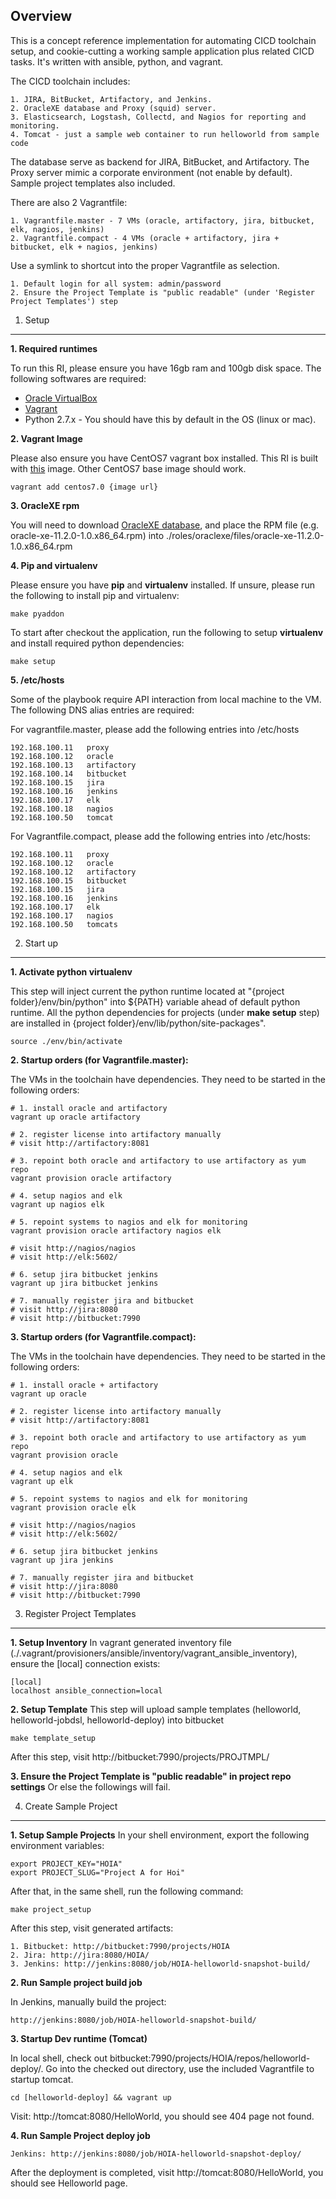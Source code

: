 Overview
----------

This is a concept reference implementation for automating CICD toolchain setup, and cookie-cutting a working sample application plus related CICD tasks. It's written with ansible, python, and vagrant.

The CICD toolchain includes:

    1. JIRA, BitBucket, Artifactory, and Jenkins.
    2. OracleXE database and Proxy (squid) server.
    3. Elasticsearch, Logstash, Collectd, and Nagios for reporting and monitoring.
    4. Tomcat - just a sample web container to run helloworld from sample code

The database serve as backend for JIRA, BitBucket, and Artifactory. The Proxy server mimic a corporate environment (not enable by default). Sample project templates also included.

There are also 2 Vagrantfile:

    1. Vagrantfile.master - 7 VMs (oracle, artifactory, jira, bitbucket, elk, nagios, jenkins)
    2. Vagrantfile.compact - 4 VMs (oracle + artifactory, jira + bitbucket, elk + nagios, jenkins)

Use a symlink to shortcut into the proper Vagrantfile as selection.

    1. Default login for all system: admin/password
    2. Ensure the Project Template is "public readable" (under 'Register Project Templates') step

1. Setup
-----
**1. Required runtimes**

To run this RI, please ensure you have 16gb ram and 100gb disk space. The following softwares are required:

- [Oracle VirtualBox](https://www.virtualbox.org/wiki/Downloads)
- [Vagrant](https://www.vagrantup.com/downloads.html)
- Python 2.7.x - You should have this by default in the OS (linux or mac).

**2. Vagrant Image**

Please also ensure you have CentOS7 vagrant box installed. This RI is built with [this](http://cloud.centos.org/centos/7/vagrant/x86_64/images/CentOS-7-Vagrant-1509-x86_64-01.box) image. Other CentOS7 base image should work.

    vagrant add centos7.0 {image url}

**3. OracleXE rpm**

You will need to download [OracleXE database](http://technet.oracle.com), and place the RPM file (e.g. oracle-xe-11.2.0-1.0.x86_64.rpm) into ./roles/oraclexe/files/oracle-xe-11.2.0-1.0.x86_64.rpm

**4. Pip and virtualenv**

Please ensure you have **pip** and **virtualenv** installed. If unsure, please run the following to install pip and virtualenv:

    make pyaddon

To start after checkout the application, run the following to setup **virtualenv** and install required python dependencies:

    make setup

**5. /etc/hosts**

Some of the playbook require API interaction from local machine to the VM. The following DNS alias entries are required:

For vagrantfile.master, please add the following entries into /etc/hosts

    192.168.100.11   proxy
    192.168.100.12   oracle
    192.168.100.13   artifactory
    192.168.100.14   bitbucket
    192.168.100.15   jira
    192.168.100.16   jenkins
    192.168.100.17   elk
    192.168.100.18   nagios
    192.168.100.50	 tomcat

For Vagrantfile.compact, please add the following entries into /etc/hosts:

    192.168.100.11   proxy
    192.168.100.12   oracle
    192.168.100.12   artifactory
    192.168.100.15   bitbucket
    192.168.100.15   jira
    192.168.100.16   jenkins
    192.168.100.17   elk
    192.168.100.17   nagios
    192.168.100.50	 tomcats

2. Start up
-----------
**1. Activate python virtualenv**

This step will inject current the python runtime located at "{project folder}/env/bin/python" into \${PATH} variable ahead of default python runtime. All the python dependencies for projects (under **make setup** step) are installed in {project folder}/env/lib/python/site-packages".

    source ./env/bin/activate

**2. Startup orders (for Vagrantfile.master):**

The VMs in the toolchain have dependencies. They need to be started in the following orders:

    # 1. install oracle and artifactory
    vagrant up oracle artifactory

    # 2. register license into artifactory manually
    # visit http://artifactory:8081

    # 3. repoint both oracle and artifactory to use artifactory as yum repo
    vagrant provision oracle artifactory

    # 4. setup nagios and elk
    vagrant up nagios elk

    # 5. repoint systems to nagios and elk for monitoring
    vagrant provision oracle artifactory nagios elk

    # visit http://nagios/nagios
    # visit http://elk:5602/

    # 6. setup jira bitbucket jenkins
    vagrant up jira bitbucket jenkins

    # 7. manually register jira and bitbucket
    # visit http://jira:8080
    # visit http://bitbucket:7990

**3. Startup orders (for Vagrantfile.compact):**

The VMs in the toolchain have dependencies. They need to be started in the following orders:

    # 1. install oracle + artifactory
    vagrant up oracle

    # 2. register license into artifactory manually
    # visit http://artifactory:8081

    # 3. repoint both oracle and artifactory to use artifactory as yum repo
    vagrant provision oracle

    # 4. setup nagios and elk
    vagrant up elk

    # 5. repoint systems to nagios and elk for monitoring
    vagrant provision oracle elk

    # visit http://nagios/nagios
    # visit http://elk:5602/

    # 6. setup jira bitbucket jenkins
    vagrant up jira jenkins

    # 7. manually register jira and bitbucket
    # visit http://jira:8080
    # visit http://bitbucket:7990


3. Register Project Templates
--------------------------
**1. Setup Inventory**
In vagrant generated inventory file (./.vagrant/provisioners/ansible/inventory/vagrant_ansible_inventory), ensure the [local] connection exists:

    [local]
    localhost ansible_connection=local

**2. Setup Template**
This step will upload sample templates (helloworld, helloworld-jobdsl, helloworld-deploy) into bitbucket

    make template_setup

After this step, visit http://bitbucket:7990/projects/PROJTMPL/

**3. Ensure the Project Template is "public readable" in project repo settings**
Or else the followings will fail.

4. Create Sample Project
-----------------------
**1. Setup Sample Projects**
In your shell environment, export the following environment variables:

    export PROJECT_KEY="HOIA"
    export PROJECT_SLUG="Project A for Hoi"

After that, in the same shell, run the following command:

    make project_setup

After this step, visit generated artifacts:

    1. Bitbucket: http://bitbucket:7990/projects/HOIA
    2. Jira: http://jira:8080/HOIA/
    3. Jenkins: http://jenkins:8080/job/HOIA-helloworld-snapshot-build/

**2. Run Sample project build job**

In Jenkins, manually build the project:

    http://jenkins:8080/job/HOIA-helloworld-snapshot-build/

**3. Startup Dev runtime (Tomcat)**

In local shell, check out bitbucket:7990/projects/HOIA/repos/helloworld-deploy/.
Go into the checked out directory, use the included Vagrantfile to startup tomcat.

    cd [helloworld-deploy] && vagrant up

Visit: http://tomcat:8080/HelloWorld, you should see 404 page not found.

**4. Run Sample Project deploy job**

    Jenkins: http://jenkins:8080/job/HOIA-helloworld-snapshot-deploy/

After the deployment is completed, visit http://tomcat:8080/HelloWorld, you should see Helloworld page.
